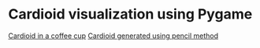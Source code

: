 # Cardioid visualization using Pygame

[Cardioid in a coffee cup](https://i.stack.imgur.com/Abxv9.jpg)
[Cardioid generated using pencil method](cardioid.png)

